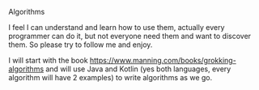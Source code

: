 Algorithms

I feel I can understand and learn how to use them, actually every programmer can do it, but not everyone need them and want to discover them.
So please try to follow me and enjoy.

I will start with the book https://www.manning.com/books/grokking-algorithms and will use Java and Kotlin
(yes both languages, every algorithm will have 2 examples) to write algorithms as we go.

